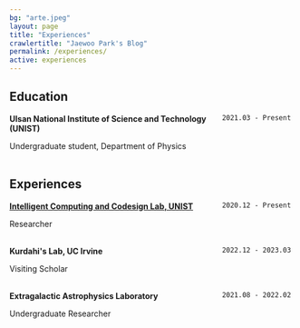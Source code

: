 ```yaml
---
bg: "arte.jpeg"
layout: page
title: "Experiences"
crawlertitle: "Jaewoo Park's Blog"
permalink: /experiences/
active: experiences
---
```


## Education

<div style="float: right"> <code> 2021.03 - Present </code> </div> 

__Ulsan National Institute of Science and Technology (UNIST)__ 


Undergraduate student, Department of Physics
<br/>
<br/>



## Experiences

<div style="float: right">  <code> 2020.12 - Present </code> </div> 

__[Intelligent Computing and Codesign Lab, UNIST](https://iccl.unist.ac.kr/)__


Researcher
<br/>
<br/>

<div style="float: right">  <code> 2022.12 - 2023.03 </code> </div> 

__Kurdahi's Lab, UC Irvine__

Visiting Scholar
<br/>
<br/>

<div style="float: right">  <code> 2021.08 - 2022.02 </code> </div> 

__Extragalactic Astrophysics Laboratory__

Undergraduate Researcher
<br/>
<br/>